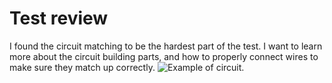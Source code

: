 # Test review 
I found the circuit matching to be the hardest part of the test. I want to learn more about the circuit building parts, and how to properly connect wires to make sure they match up correctly. 
![Example of circuit.](https://docs.arduino.cc/static/cf4d83adfb02e59b5f19b2217bfe12a2/29114/circuit.png)

